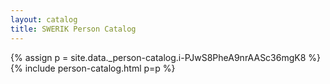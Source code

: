```yaml
---
layout: catalog
title: SWERIK Person Catalog
---
```

{% assign p = site.data._person-catalog.i-PJwS8PheA9nrAASc36mgK8 %}
{% include person-catalog.html p=p %}

